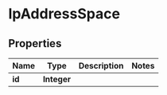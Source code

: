 

# IpAddressSpace


## Properties

Name | Type | Description | Notes
------------ | ------------- | ------------- | -------------
**id** | **Integer** |  | 



